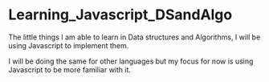 # Learning_Javascript_DSandAlgo

The little things I am able to learn in Data structures and Algorithms, I will be using Javascript to implement them.

I will be doing the same for other languages but my focus for now is using Javascript to be more familiar with it.
